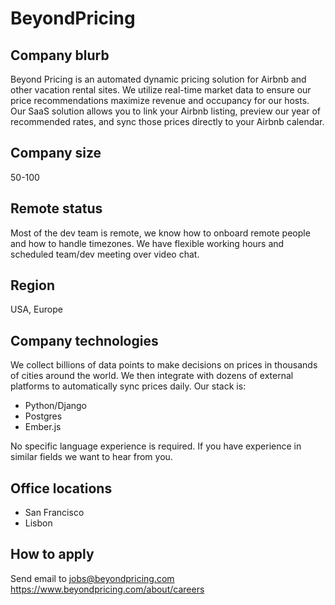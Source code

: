 # BeyondPricing

## Company blurb

Beyond Pricing is an automated dynamic pricing solution for Airbnb and other vacation rental sites. 
We utilize real-time market data to ensure our price recommendations maximize revenue and occupancy for our hosts.
Our SaaS solution allows you to link your Airbnb listing, preview our year of recommended rates, and sync those prices directly to your Airbnb calendar.

## Company size

50-100

## Remote status

Most of the dev team is remote, we know how to onboard remote people and how to handle timezones. 
We have flexible working hours and scheduled team/dev meeting over video chat.

## Region

USA, Europe

## Company technologies

We collect billions of data points to make decisions on prices in thousands of cities around the world. 
We then integrate with dozens of external platforms to automatically sync prices daily. Our stack is:
- Python/Django
- Postgres
- Ember.js

 No specific language experience is required. If you have experience in similar fields we want to hear from you.

## Office locations

- San Francisco
- Lisbon

## How to apply

Send email to jobs@beyondpricing.com
https://www.beyondpricing.com/about/careers
